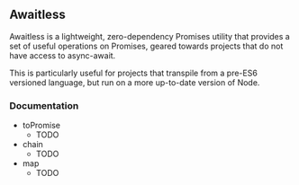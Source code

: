 ## Awaitless
Awaitless is a lightweight, zero-dependency Promises utility that provides a set of useful operations on Promises, geared towards projects that do not have access to async-await.

This is particularly useful for projects that transpile from a pre-ES6 versioned language, but run on a more up-to-date version of Node.

### Documentation
* toPromise
    * TODO
* chain
    * TODO
* map
    * TODO
